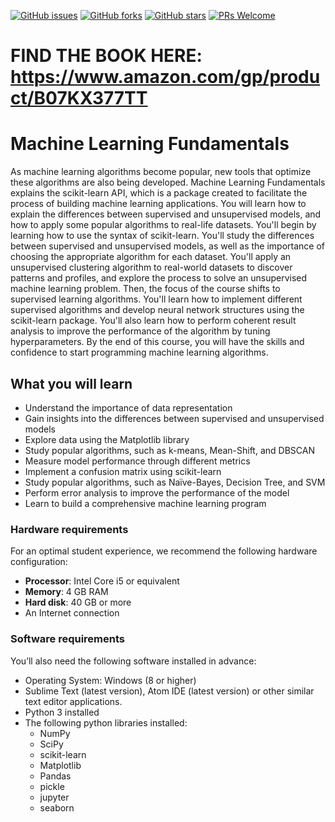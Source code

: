 [![GitHub issues](https://img.shields.io/github/issues/TrainingByPackt/Machine-Learning-Fundamentals.svg)](https://github.com/TrainingByPackt/Beginning-Machine-Learning-with-scikit-learn/issues)
[![GitHub forks](https://img.shields.io/github/forks/TrainingByPackt/Machine-Learning-Fundamentals.svg)](https://github.com/TrainingByPackt/Beginning-Machine-Learning-with-scikit-learn/network)
[![GitHub stars](https://img.shields.io/github/stars/TrainingByPackt/Machine-Learning-Fundamentals.svg)](https://github.com/TrainingByPackt/Machine-Learning-Fundamentals/stargazers)
[![PRs Welcome](https://img.shields.io/badge/PRs-welcome-brightgreen.svg)](https://github.com/TrainingByPackt/Machine-Learning-Fundamentals/pulls)


# FIND THE BOOK HERE: https://www.amazon.com/gp/product/B07KX377TT

# Machine Learning Fundamentals
As machine learning algorithms become popular, new tools that optimize these algorithms are also being developed. Machine Learning Fundamentals explains the scikit-learn API, which is a package created to facilitate the process of building machine learning applications. You will learn how to explain the differences between supervised and unsupervised models, and how to apply some popular algorithms to real-life datasets. 
You'll begin by learning how to use the syntax of scikit-learn. You'll study the differences between supervised and unsupervised models, as well as the importance of choosing the appropriate algorithm for each dataset. You'll apply an unsupervised clustering algorithm to real-world datasets to discover patterns and profiles, and explore the process to solve an unsupervised machine learning problem. Then, the focus of the course shifts to supervised learning algorithms. You'll learn how to implement different supervised algorithms and develop neural network structures using the scikit-learn package. You'll also learn how to perform coherent result analysis to improve the performance of the algorithm by tuning hyperparameters. 
By the end of this course, you will have the skills and confidence to start programming machine learning algorithms.


## What you will learn
* Understand the importance of data representation
* Gain insights into the differences between supervised and unsupervised models
* Explore data using the Matplotlib library
* Study popular algorithms, such as k-means, Mean-Shift, and DBSCAN
* Measure model performance through different metrics
* Implement a confusion matrix using scikit-learn
* Study popular algorithms, such as Naïve-Bayes, Decision Tree, and SVM
* Perform error analysis to improve the performance of the model
* Learn to build a comprehensive machine learning program


### Hardware requirements
For an optimal student experience, we recommend the following hardware configuration:
* **Processor**: Intel Core i5 or equivalent
* **Memory**: 4 GB RAM
* **Hard disk**: 40 GB or more
* An Internet connection



### Software requirements
You’ll also need the following software installed in advance:

* Operating System: Windows (8 or higher)
* Sublime Text (latest version), Atom IDE (latest version) or other similar text editor applications.
* Python 3 installed
* The following python libraries installed:
  * NumPy
  * SciPy
  * scikit-learn
  * Matplotlib
  * Pandas
  * pickle
  * jupyter
  * seaborn






